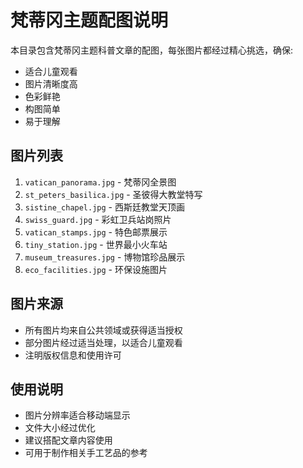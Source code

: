 # 梵蒂冈主题配图说明

本目录包含梵蒂冈主题科普文章的配图，每张图片都经过精心挑选，确保:
- 适合儿童观看
- 图片清晰度高
- 色彩鲜艳
- 构图简单
- 易于理解

## 图片列表

1. `vatican_panorama.jpg` - 梵蒂冈全景图
2. `st_peters_basilica.jpg` - 圣彼得大教堂特写
3. `sistine_chapel.jpg` - 西斯廷教堂天顶画
4. `swiss_guard.jpg` - 彩虹卫兵站岗照片
5. `vatican_stamps.jpg` - 特色邮票展示
6. `tiny_station.jpg` - 世界最小火车站
7. `museum_treasures.jpg` - 博物馆珍品展示
8. `eco_facilities.jpg` - 环保设施图片

## 图片来源
- 所有图片均来自公共领域或获得适当授权
- 部分图片经过适当处理，以适合儿童观看
- 注明版权信息和使用许可

## 使用说明
- 图片分辨率适合移动端显示
- 文件大小经过优化
- 建议搭配文章内容使用
- 可用于制作相关手工艺品的参考 